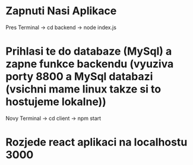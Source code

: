 # Zapnuti Nasi Aplikace

Pres Terminal -> cd backend -> node index.js
# Prihlasi te do databaze (MySql) a zapne funkce backendu (vyuziva porty 8800 a MySql databazi (vsichni mame linux takze si to hostujeme lokalne))



Novy Terminal -> cd client -> npm start
# Rozjede react aplikaci na localhostu 3000


